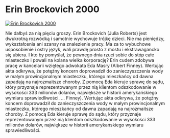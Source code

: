 Erin Brockovich 2000 
=============
[![Erin Brockovich 2000 ](http://vidos.pl/images/player.gif)](http://vidos.pl/erin-brockovich-2000)

 Nie dałbyś za nią pięciu groszy. Erin Brockovich (Julia Roberts) jest dwukrotną rozwódką i samotnie wychowuje trójkę dzieci. Nie ma pieniędzy, wykształcenia ani szansy na znalezienie pracy. Ma za to wybuchowe usposobienie i ostry język, wali prawdę prosto z mostu i ekstrawagancko się ubiera. I kto by pomyślał, że pewnego dnia rzuci sobie do stóp całe miasteczko i powali na kolana wielka korporację? Erin cudem zdobywa pracę w kancelarii wziętego adwokata Eda Masry (Albert Finney). Wertując akta odkrywa, że potężny koncern doprowadził do zanieczyszczenia wody w małym prowincjonalnym miasteczku, którego mieszkańcy od dawna zapadają na najrozmaitsze choroby. Z pomocą Eda kieruje sprawę do sądu, który przyznaje reprezentowanym przez nią klientom odszkodowanie w wysokości 333 milionów dolarów, największe w historii amerykańskiego wymiaru sprawiedliwości.   ... Finney). Wertując akta odkrywa, że potężny koncern doprowadził do zanieczyszczenia wody w małym prowincjonalnym miasteczku, którego mieszkańcy od dawna zapadają na najrozmaitsze choroby. Z pomocą Eda kieruje sprawę do sądu, który przyznaje reprezentowanym przez nią klientom odszkodowanie w wysokości 333 milionów dolarów, największe w historii amerykańskiego wymiaru sprawiedliwości.
